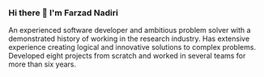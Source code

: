 ### Hi there 👋 I'm Farzad Nadiri


An experienced software developer and ambitious problem solver with a demonstrated history of
working in the research industry. Has extensive experience creating logical and innovative solutions to
complex problems. Developed eight projects from scratch and worked in several teams for more than
six years.
<!-- 
- 🔭 I’m currently working on ...
- 🌱 I’m currently learning ...
- 👯 I’m looking to collaborate on ...
- 🤔 I’m looking for help with ...
- 💬 Ask me about ...
- 📫 How to reach me: ...
- 😄 Pronouns: ...
- ⚡ Fun fact: ...
-->
